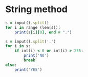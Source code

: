 String method
=============
````ruby
s = input().split()
for i in range (len(s)):
    print(s[i][0], end = ".")
````
````ruby
s = input().split('.')  
for i in s:
    if int(i) < 0 or int(i) > 255: 
        print('NO')  
        break  
else:
    print('YES')
````
